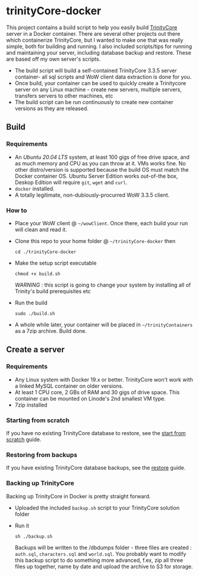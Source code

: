 # trinityCore-docker

This project contains a build script to help you easily build [TrinityCore](https://www.trinitycore.org/) server in a Docker container. There are several other projects out there which containerize TrinityCore, but I wanted to make one that was really simple, both for building and running. I also included scripts/tips for running and maintaining your server, including database backup and restore. These are based off my own server's scripts.

- The build script will build a self-contained TrinityCore 3.3.5 server container- all sql scripts and WoW client data extraction is done for you. 
- Once build, your container can be used to quickly create a Trinitycore server on any Linux machine - create new servers, multiple servers, transfers servers to other machines, etc
- The build script can be run continuously to create new container versions as they are released.

## Build 

### Requirements

- An _Ubuntu 20.04 LTS_ system, at least 100 gigs of free drive space, and as much memory and CPU as you can throw at it. VMs works fine. No other distro/version is supported because the build OS must match the Docker container OS. Ubuntu Server Edition works out-of-the box, Deskop Edition will require `git`, `wget` and `curl`.
- `docker` installed.
- A totally legitimate, non-dubiously-procurred WoW 3.3.5 client.

### How to

- Place your WoW client @ `~/wowClient`. Once there, each build your run will clean and read it.

- Clone this repo to your home folder @ `~/trinityCore-docker` then

      cd ./trinityCore-docker
      
- Make the setup script executable

      chmod +x build.sh
  
  _WARNING_ : this script is going to change your system by installing all of Trinity's build prerequisites etc
      
- Run the build

      sudo ./build.sh
  
- A whole while later, your container will be placed in `~/trinityContainers` as a 7zip archive. Build done.

## Create a server

### Requirements

- Any Linux system with Docker 19.x or better. TrinityCore won't work with a linked MySQL container on older versions.
- At least 1 CPU core, 2 GBs of RAM and 30 gigs of drive space. This container can be mounted on Linode's 2nd smallest VM type.
- 7zip installed

### Starting from scratch 

If you have no existing TrinityCore database to restore, see the [start from scratch](clean_server.md) guide.

### Restoring from backups

If you have existing TrinityCore database backups, see the [restore](restore_from_backups.md) guide.

### Backing up TrinityCore

Backing up TrinityCore in Docker is pretty straight forward. 

- Uploaded the included `backup.sh` script to your TrinityCore solution folder
- Run it

      sh ./backup.sh
      
   Backups will be written to the /dbdumps folder - three files are created : `auth.sql`, `characters.sql` and `world.sql`. You probably want to modify this backup script to do something more advanced, f.ex, zip all three files up together, name by date and upload the archive to S3 for storage.
   
